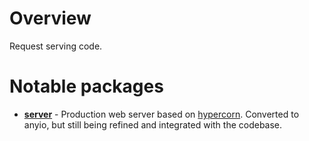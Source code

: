 # Overview

Request serving code.

# Notable packages

- **[server](server)** - Production web server based on [hypercorn](https://github.com/pgjones/hypercorn). Converted to
  anyio, but still being refined and integrated with the codebase.
